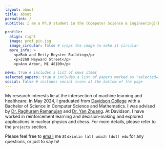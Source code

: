 ```yaml
---
layout: about
title: about
permalink: /
subtitle: I am a Ph.D student in the [Computer Science & Engineering](https://cse.engin.umich.edu/) at the University of Michigan. All my academic works are under the name Xin Lin. However, I generally prefer to be called by Donald.

profile:
  align: right
  image: prof_pic.jpg
  image_circular: false # crops the image to make it circular
  more_info: >
    <p>Bob and Betty Beyster Building</p>
    <p>2260 Hayward Street</p>
    <p>Ann Arbor, MI 48109</p>

news: true # includes a list of news items
selected_papers: true # includes a list of papers marked as "selected={true}"
social: false # includes social icons at the bottom of the page
---
```


My research interests lie at the intersection of machine learning and healthcare. In May 2024, I graduated from [Davidson College](https://www.davidson.edu/) with a Bachelor of Science in Computer Science and Mathematics. I was advised by [Dr. Raghuram Ramanujan](https://www.davidson.edu/people/raghu-ramanujan) and [Dr. Yan Zhuang](https://yanzhuang.name/). At Davidson, I have worked in reinforcement learning and decision-making and explored applications in nuclear physics and chess. For more details, please refer to the `projects` section.

Please feel free to [email](mailto:dxinlin@umich.edu) me at `dxinlin [at] umich [dot] edu` for any questions, or just to say hi!
